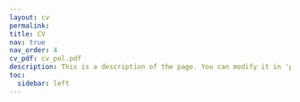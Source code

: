 ```yaml
---
layout: cv
permalink: 
title: CV
nav: true
nav_order: 4
cv_pdf: cv_pol.pdf
description: This is a description of the page. You can modify it in 'pages/_cv.md'. You can also change or remove the top pdf download button.
toc:
  sidebar: left
---
```

